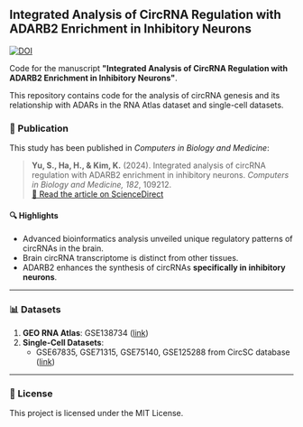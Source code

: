 ## Integrated Analysis of CircRNA Regulation with ADARB2 Enrichment in Inhibitory Neurons

[![DOI](https://img.shields.io/badge/DOI-10.1016%2Fj.compbiomed.2024.109212-blue)](https://doi.org/10.1016/j.compbiomed.2024.109212)

Code for the manuscript **"Integrated Analysis of CircRNA Regulation with ADARB2 Enrichment in Inhibitory Neurons"**.

This repository contains code for the analysis of circRNA genesis and its relationship with ADARs in the RNA Atlas dataset and single-cell datasets.


### 📄 Publication

This study has been published in *Computers in Biology and Medicine*:

> **Yu, S., Ha, H., & Kim, K.** (2024). Integrated analysis of circRNA regulation with ADARB2 enrichment in inhibitory neurons. *Computers in Biology and Medicine, 182*, 109212.  
> [🔗 Read the article on ScienceDirect](https://www.sciencedirect.com/science/article/abs/pii/S0010482524012976)


#### 🔍 Highlights
- Advanced bioinformatics analysis unveiled unique regulatory patterns of circRNAs in the brain.  
- Brain circRNA transcriptome is distinct from other tissues.  
- ADARB2 enhances the synthesis of circRNAs **specifically in inhibitory neurons**.

---

### 📊 Datasets

1. **GEO RNA Atlas**: GSE138734 ([link](https://www.ncbi.nlm.nih.gov/geo/query/acc.cgi?acc=GSE138734))  
2. **Single-Cell Datasets**:  
   - GSE67835, GSE71315, GSE75140, GSE125288 from CircSC database ([link](https://ngdc.cncb.ac.cn/circatlas/circSC/index.html))

---

### 📜 License

This project is licensed under the MIT License.
